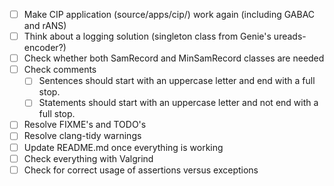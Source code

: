 - [ ] Make CIP application (source/apps/cip/) work again (including GABAC and rANS)
- [ ] Think about a logging solution (singleton class from Genie's ureads-encoder?)
- [ ] Check whether both SamRecord and MinSamRecord classes are needed
- [ ] Check comments
  - [ ] Sentences should start with an uppercase letter and end with a full stop.
  - [ ] Statements should start with an uppercase letter and not end with a full stop.
- [ ] Resolve FIXME's and TODO's
- [ ] Resolve clang-tidy warnings
- [ ] Update README.md once everything is working
- [ ] Check everything with Valgrind
- [ ] Check for correct usage of assertions versus exceptions
